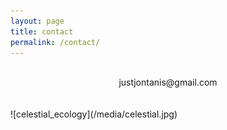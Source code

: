 ```yaml
---
layout: page
title: contact
permalink: /contact/
---
```

<br>
<center>justjontanis@gmail.com </center>
<br>
<br>
![celestial_ecology](/media/celestial.jpg)
